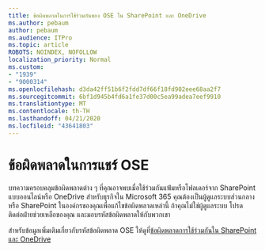 ```yaml
---
title: ข้อผิดพลาดในการใช้ร่วมกันของ OSE ใน SharePoint และ OneDrive
ms.author: pebaum
author: pebaum
ms.audience: ITPro
ms.topic: article
ROBOTS: NOINDEX, NOFOLLOW
localization_priority: Normal
ms.custom:
- "1939"
- "9000314"
ms.openlocfilehash: d3da42ff51b6f2fdd7df66f18fd902eee68aa2f7
ms.sourcegitcommit: 6bf1d945b4fd6a1fe37d00c5ea99adea7eef9910
ms.translationtype: MT
ms.contentlocale: th-TH
ms.lasthandoff: 04/21/2020
ms.locfileid: "43641803"
---
```

# <a name="ose-sharing-errors"></a>ข้อผิดพลาดในการแชร์ OSE

บทความครอบคลุมข้อผิดพลาดต่าง ๆ ที่คุณอาจพบเมื่อใช้ร่วมกันแฟ้มหรือโฟลเดอร์จาก SharePoint แบบออนไลน์หรือ OneDrive สําหรับธุรกิจใน Microsoft 365 คุณต้องเป็นผู้ดูแลระบบส่วนกลางหรือ SharePoint ในองค์กรของคุณเพื่อแก้ไขข้อผิดพลาดเหล่านี้ ถ้าคุณไม่ใช่ผู้ดูแลระบบ โปรดติดต่อฝ่ายช่วยเหลือของคุณ และมอบรหัสข้อผิดพลาดให้กับพวกเขา

สําหรับข้อมูลเพิ่มเติมเกี่ยวกับรหัสข้อผิดพลาด OSE ให้ดูที่[ข้อผิดพลาดการใช้ร่วมกันใน SharePoint และ OneDrive](https://docs.microsoft.com/sharepoint/sharepoint-onedrive-error-message)
